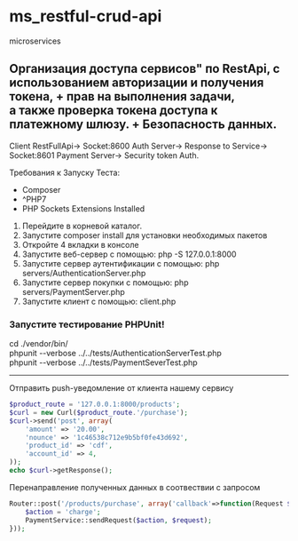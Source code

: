 # ms_restful-crud-api
 microservices
 
## Организация доступа сервисов" по RestApi, с использованием авторизации и получения токена, + прав на выполнения задачи, <br> а также проверка токена доступа к платежному шлюзу. + Безопасность данных.

Client RestFullApi-> Socket:8600 Auth Server-> Response to Service-> Socket:8601 Payment Server-> Security token Auth.

Требования к Запуску Теста:<br>
- Composer<br>
- ^PHP7<br>
- PHP Sockets Extensions Installed<br>

1. Перейдите в корневой каталог.
2. Запустите composer install для установки необходимых пакетов
3. Откройте 4 вкладки в консоле
4. Запустите веб-сервер с помощью: php -S 127.0.0.1:8000
6. Запустите сервер аутентификации с помощью: php servers/AuthenticationServer.php
7. Запустите сервер покупки с помощью: php servers/PaymentServer.php
8. Запустите клиент с помощью: client.php

### Запустите тестирование PHPUnit!
cd ./vendor/bin/ <br>
phpunit --verbose ../../tests/AuthenticationServerTest.php <br>
phpunit --verbose ../../tests/PaymentSeverTest.php

____________________________________________________________________________________
Отправить push-уведомление от клиента нашему сервису
```php
$product_route = '127.0.0.1:8000/products';
$curl = new Curl($product_route.'/purchase');
$curl->send('post', array(
	'amount' => '20.00',
	'nounce' => '1c46538c712e9b5bf0fe43d692',
	'product_id' => 'cdf',
	'account_id' => 4,
));
echo $curl->getResponse();
```

Перенаправление полученных данных в соотвествии с запросом
```php
Router::post('/products/purchase', array('callback'=>function(Request $request) {
	$action = 'charge';
	PaymentService::sendRequest($action, $request);
}));
```
